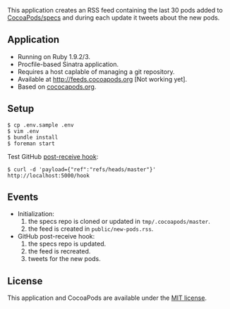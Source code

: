 This application creates an RSS feed containing the last 30 pods added to [CocoaPods/specs](https://github.com/CocoaPods/specs) and during each update it tweets about the new pods.

## Application

- Running on Ruby 1.9.2/3.
- Procfile-based Sinatra application.
- Requires a host caplable of managing a git repository.
- Available at http://feeds.cocoapods.org [Not working yet].
- Based on [cococapods.org](https://github.com/CocoaPods/CocoaPods.org).

## Setup

```shell
$ cp .env.sample .env
$ vim .env
$ bundle install
$ foreman start
```

Test GitHub [post-receive hook](http://help.github.com/post-receive-hooks/):

```shell
$ curl -d 'payload={"ref":"refs/heads/master"}' http://localhost:5000/hook
```

## Events

- Initialization:
    1. the specs repo is cloned or updated in `tmp/.cocoapods/master`.
    2. the feed is created in `public/new-pods.rss`.
- GitHub post-receive hook:
    1. the specs repo is updated.
    2. the feed is recreated.
    3. tweets for the new pods.

## License

This application and CocoaPods are available under the [MIT license](http://www.opensource.org/licenses/mit-license.php).
